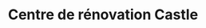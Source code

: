 ---
title: "Centre de rénovation Castle"
url: /hudson/centre-de-renovation-castle/
shop: Baumarkt
---